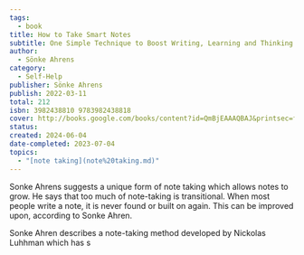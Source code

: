 ```yaml
---
tags:
  - book
title: How to Take Smart Notes
subtitle: One Simple Technique to Boost Writing, Learning and Thinking
author:
  - Sönke Ahrens
category:
  - Self-Help
publisher: Sönke Ahrens
publish: 2022-03-11
total: 212
isbn: 3982438810 9783982438818
cover: http://books.google.com/books/content?id=QmBjEAAAQBAJ&printsec=frontcover&img=1&zoom=1&edge=curl&source=gbs_api
status: 
created: 2024-06-04
date-completed: 2023-07-04
topics:
  - "[note taking](note%20taking.md)"
---
```

Sonke Ahrens suggests a unique form of note taking which allows notes to grow. He says that too much of note-taking is transitional. When most people write a note, it is never found or built on again. This can be improved upon, according to Sonke Ahren. 

Sonke Ahren describes a note-taking method developed by Nickolas Luhhman which has s

